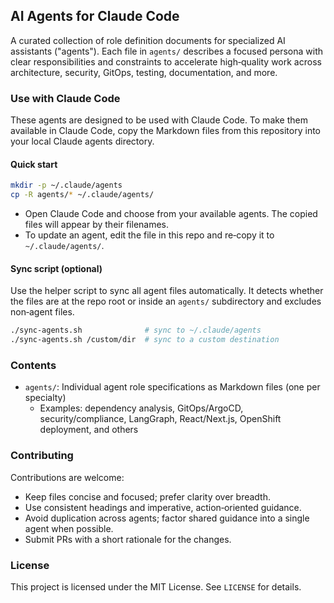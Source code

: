 ## AI Agents for Claude Code

A curated collection of role definition documents for specialized AI assistants ("agents"). Each file in `agents/` describes a focused persona with clear responsibilities and constraints to accelerate high‑quality work across architecture, security, GitOps, testing, documentation, and more.

### Use with Claude Code

These agents are designed to be used with Claude Code. To make them available in Claude Code, copy the Markdown files from this repository into your local Claude agents directory.

#### Quick start

```bash
mkdir -p ~/.claude/agents
cp -R agents/* ~/.claude/agents/
```

- Open Claude Code and choose from your available agents. The copied files will appear by their filenames.
- To update an agent, edit the file in this repo and re‑copy it to `~/.claude/agents/`.

#### Sync script (optional)

Use the helper script to sync all agent files automatically. It detects whether the files are at the repo root or inside an `agents/` subdirectory and excludes non‑agent files.

```bash
./sync-agents.sh              # sync to ~/.claude/agents
./sync-agents.sh /custom/dir  # sync to a custom destination
```

### Contents

- `agents/`: Individual agent role specifications as Markdown files (one per specialty)
  - Examples: dependency analysis, GitOps/ArgoCD, security/compliance, LangGraph, React/Next.js, OpenShift deployment, and others

### Contributing

Contributions are welcome:
- Keep files concise and focused; prefer clarity over breadth.
- Use consistent headings and imperative, action‑oriented guidance.
- Avoid duplication across agents; factor shared guidance into a single agent when possible.
- Submit PRs with a short rationale for the changes.

### License

This project is licensed under the MIT License. See `LICENSE` for details.
